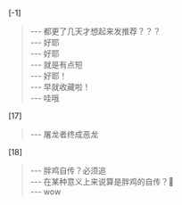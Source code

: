 
[-1] 
>--- 都更了几天才想起来发推荐？？？<br>
>--- 好耶<br>
>--- 好耶<br>
>--- 就是有点短<br>
>--- 好耶！<br>
>--- 早就收藏啦！<br>
>--- 哇哦<br>

[17] 
>--- 屠龙者终成恶龙<br>

[18] 
>--- 胖鸡自传？必须追<br>
>--- 在某种意义上来说算是胖鸡的自传？🐶<br>
>--- wow<br>
